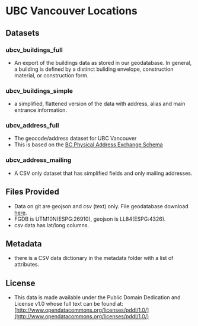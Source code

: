 UBC Vancouver Locations 
=======================

Datasets
--------
### ubcv_buildings_full
 - An export of the buildings data as stored in our geodatabase. In general, a building is defined by a distinct buliding envelope, construction material, or construction form.
### ubcv_buildings_simple
 - a simplified, flattened version of the data with address, alias and main entrance information.
### ubcv_address_full
 - The geocode/address dataset for UBC Vancouver
 - This is based on the [BC Physical Address Exchange Schema](https://github.com/bcgov/api-specs/blob/master/geocoder/BCAddressExchangeSchema.md)
### ubcv_address_mailing
 - A CSV only dataset that has simplified fields and only mailing addresses.



Files Provided
--------------
* Data on git are geojson and csv (text) only. File geodatabase download [here](https://maps.gis.ubc.ca/data/ubcv/ubcv_locations.gdb.zip).
* FGDB is UTM10N(ESPG:26910), geojson is LL84(ESPG:4326).
* csv data has lat/long columns.

Metadata
--------
* there is a CSV data dictionary in the metadata folder with a list of attributes.

License
-------
* This data is made available under the Public Domain Dedication and License v1.0 whose full text can be found at: [http://www.opendatacommons.org/licenses/pddl/1.0/](http://www.opendatacommons.org/licenses/pddl/1.0/)